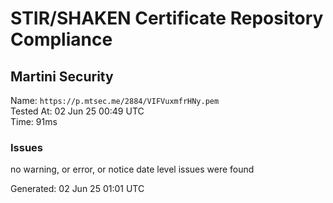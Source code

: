 # STIR/SHAKEN Certificate Repository Compliance

## Martini Security

Name: `https://p.mtsec.me/2884/VIFVuxmfrHNy.pem`\
Tested At: 02 Jun 25 00:49 UTC\
Time: 91ms

### Issues

no warning, or error, or notice date level issues were found

Generated: 02 Jun 25 01:01 UTC